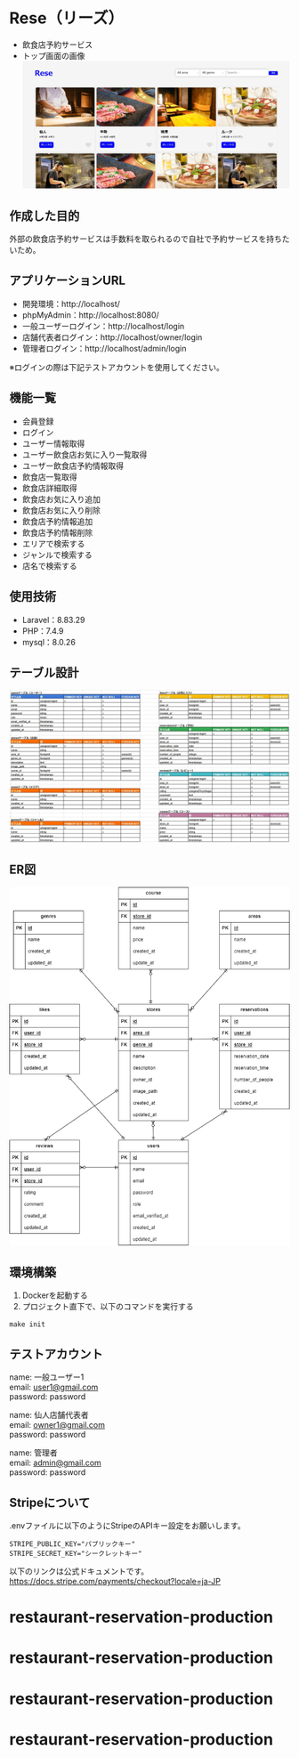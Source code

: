 # Rese（リーズ）
- 飲食店予約サービス
- トップ画面の画像
![alt](ReseTop.jpg)

## 作成した目的
外部の飲食店予約サービスは手数料を取られるので自社で予約サービスを持ちたいため。

## アプリケーションURL
- 開発環境：http://localhost/
- phpMyAdmin：http://localhost:8080/
- 一般ユーザーログイン：http://localhost/login
- 店舗代表者ログイン：http://localhost/owner/login
- 管理者ログイン：http://localhost/admin/login

※ログインの際は下記テストアカウントを使用してください。
## 機能一覧
- 会員登録
- ログイン
- ユーザー情報取得
- ユーザー飲食店お気に入り一覧取得
- ユーザー飲食店予約情報取得
- 飲食店一覧取得
- 飲食店詳細取得
- 飲食店お気に入り追加
- 飲食店お気に入り削除
- 飲食店予約情報追加
- 飲食店予約情報削除
- エリアで検索する
- ジャンルで検索する
- 店名で検索する

## 使用技術
- Laravel：8.83.29
- PHP：7.4.9
- mysql：8.0.26

## テーブル設計
![alt](table.jpg)

## ER図
![alt](er.png)

## 環境構築
1. Dockerを起動する
2. プロジェクト直下で、以下のコマンドを実行する
```
make init
```
## テストアカウント
name: 一般ユーザー1  
email: user1@gmail.com  
password: password  

name: 仙人店舗代表者  
email: owner1@gmail.com  
password: password  

name: 管理者  
email: admin@gmail.com  
password: password

## Stripeについて
.envファイルに以下のようにStripeのAPIキー設定をお願いします。
```
STRIPE_PUBLIC_KEY="パブリックキー"
STRIPE_SECRET_KEY="シークレットキー"
```
以下のリンクは公式ドキュメントです。<br>
https://docs.stripe.com/payments/checkout?locale=ja-JP
# restaurant-reservation-production
# restaurant-reservation-production
# restaurant-reservation-production
# restaurant-reservation-production

